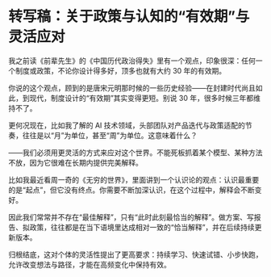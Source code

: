 # 转写稿：关于政策与认知的“有效期”与灵活应对

我之前读《前辈先生》的《中国历代政治得失》里有一个观点，印象很深：任何一个制度或政策，不论你设计得多好，顶多也就有大约 30 年的有效期。

你说的这个观点，顾到的是唐宋元明那时候的一些历史经验——在封建时代尚且如此，到现代，制度设计的“有效期”其实变得更短。别说 30 年，很多时候三年都维持不了。

更何况现在，比如我了解的 AI 技术领域，头部团队对产品迭代与政策适配的节奏，往往是以“月”为单位，甚至“周”为单位。这意味着什么？

——我们必须用更灵活的方式来应对这个世界。不能死板抓着某个模型、某种方法不放，因为它很难在长期内提供完美解释。

比如我最近看周一奇的《无穷的世界》，里面讲到一个认识论的观点：认识最重要的是“起点”，但它没有终点。你需要不断加深认识，在这个过程中，解释会不断变好。

因此我们常常并不存在“最佳解释”，只有“此时此刻最恰当的解释”。做方案、写报告、拟政策，往往都是在当下语境里达成相对一致的“恰当解释”，并在后续持续更新版本。

归根结底，这对个体的灵活性提出了更高要求：持续学习、快速试错、小步快跑，允许改变想法与路径，才能在高频变化中保持有效。


